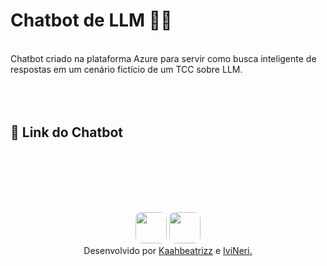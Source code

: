 # Chatbot de LLM 👩‍💻<br>
<br>
Chatbot criado na plataforma Azure para servir como busca inteligente de respostas em um cenário fictício de um TCC sobre LLM.<br>
<br>
<br>
<br>

## 🔗 Link do Chatbot


<br>
<!-- Imagens -->
<br>
<br>
<br>

##
<!-- Imagens das desenvolvedoras -->
<div align="center">
      <!-- Karen -->
      <td align="center">
        <img src="https://github.com/user-attachments/assets/0da3b1f5-c5f8-418c-b842-b911861064f3" 
             width="50" 
             style="border-radius: 20%">
      </td>
      <!-- Evelyn -->
      <td align="center">
        <img src="https://github.com/user-attachments/assets/3d05e7ad-2153-4364-8c57-d965c35c559f" 
             width="50" 
             style="border-radius: 20%">
      </td>
</div>

<!-- Footer -->
<div align="center">Desenvolvido por <a href="https://github.com/kaahbeatrizz">Kaahbeatrizz</a> e <a href="https://github.com/IviNeri">IviNeri.</a></div>

